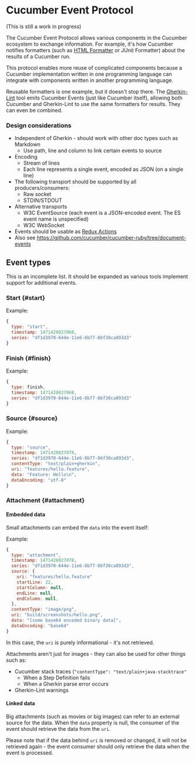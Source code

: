 # Cucumber Event Protocol

(This is still a work in progress)

The Cucumber Event Protocol allows various components in the Cucumber
ecosystem to exchange information. For example, it's how Cucumber notifies
formatters (such as [HTML Formatter](../../html-formatter/README.md) or
JUnit Formatter) about the results of a Cucumber run.

This protocol enables more reuse of complicated components because a Cucumber implementation
written in one programming language can integrate with components written in
another programming language.

Reusable formatters is one example, but it doesn't stop there. The
[Gherkin-Lint](../gherkin-lint/README.md) tool emits Cucumber Events (just like
Cucumber itself), allowing both Cucumber and Gherkin-Lint to use the same
formatters for results. They can even be combined.

### Design considerations

* Independent of Gherkin - should work with other doc types such as Markdown
  * Use path, line and column to link certain events to source
* Encoding
  * Stream of lines
  * Each line represents a single event, encoded as JSON (on a single line)
* The following transport should be supported by all producers/consumers:
  * Raw socket
  * STDIN/STDOUT
* Alternative transports
  * W3C EventSource (each event is a JSON-encoded event. The ES event name is unspecified)
  * W3C WebSocket
* Events should be usable as [Redux Actions](http://redux.js.org/docs/basics/Actions.html)
* Also see https://github.com/cucumber/cucumber-ruby/tree/document-events

## Event types

This is an incomplete list. It should be expanded as various tools implement support for
additional events.

### Start {#start}

Example:

```javascript
{
  type: "start",
  timestamp: 1471420027068,
  series: "df1d3970-644e-11e6-8b77-86f30ca893d3"
}
```

### Finish {#finish}

Example:

```javascript
{
  type: finish,
  timestamp: 1471420027068,
  series: "df1d3970-644e-11e6-8b77-86f30ca893d3"
}
```

### Source {#source}

Example:

```javascript
{
  type: "source",
  timestamp: 1471420027078,
  series: "df1d3970-644e-11e6-8b77-86f30ca893d3",
  contentType: "text/plain+gherkin",
  uri: "features/hello.feature",
  data: "Feature: Hello\n",
  dataEncoding: "utf-8"
}
```

### Attachment {#attachment}

#### Embedded data

Small attachments can embed the `data` into the event itself:

Example:

```javascript
{
  type: "attachment",
  timestamp: 1471420027078,
  series: "df1d3970-644e-11e6-8b77-86f30ca893d3",
  source: {
    uri: "features/hello.feature"
    startLine: 22,
    startColumn: null,
    endLine: null,
    endColumn: null,
  },
  contentType: "image/png",
  uri: "build/screenshots/hello.png",
  data: "[some base64 encoded binary data]",
  dataEncoding: "base64"
}
```

In this case, the `uri` is purely informational - it's not retrieved.

Attachments aren't just for images - they can also be used for other things such
as:

* Cucumber stack traces (`"contentType": "text/plain+java-stacktrace"`
  * When a Step Definition fails
  * When a Gherkin parse error occurs
* Gherkin-Lint warnings

#### Linked data

Big attachments (such as movies or big images) can refer to an external
source for the data. When the `data` property is null, the consumer of the event
should retrieve the data from the `uri`.

Please note that if the data behind `uri` is removed or changed, it will not be retrieved
again - the event consumer should only retrieve the data when the event is processed.

